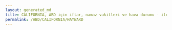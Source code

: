 ```yaml
---
layout: generated_md
title: CALIFORNIA, ABD için iftar, namaz vakitleri ve hava durumu - ilçe/eyalet seç
permalink: /ABD/CALIFORNIA/HAYWARD
---
```


<script type="text/javascript">
  var country = ABD;
  var city = CALIFORNIA;
  var state = HAYWARD;
  var lat = 72;
  var lon = 21;
</script>
